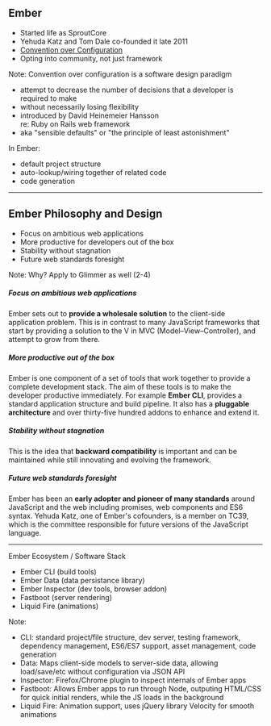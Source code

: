 ## Ember

- Started life as SproutCore
- Yehuda Katz and Tom Dale co-founded it late 2011
- [Convention over Configuration](http://johnotander.com/ember/2015/02/03/convention-over-configuration/)
- Opting into community, not just framework

Note:
Convention over configuration is a software design paradigm 

- attempt to decrease the number of decisions that a developer is required to make 
- without necessarily losing flexibility
- introduced by David Heinemeier Hansson <br> re: Ruby on Rails web framework
- aka "sensible defaults" or "the principle of least astonishment"

In Ember:
- default project structure
- auto-lookup/wiring together of related code
- code generation

----

## Ember Philosophy and Design

- Focus on ambitious web applications
- More productive for developers out of the box
- Stability without stagnation
- Future web standards foresight

Note:
Why? Apply to Glimmer as well (2-4)

##### Focus on ambitious web applications
Ember sets out to **provide a wholesale solution** to the client-side application problem. This is in 
contrast to many JavaScript frameworks that start by providing a solution to the V in MVC 
(Model–View–Controller), and attempt to grow from there.

##### More productive out of the box
Ember is one component of a set of tools that work together to provide a complete development stack. 
The aim of these tools is to make the developer productive immediately. For example **Ember CLI**, 
provides a standard application structure and build pipeline. It also has a **pluggable architecture** 
and over thirty-five hundred addons to enhance and extend it.

##### Stability without stagnation
This is the idea that **backward compatibility** is important and can be maintained while still innovating 
and evolving the framework.

##### Future web standards foresight
Ember has been an **early adopter and pioneer of many standards** around JavaScript and the web 
including promises, web components and ES6 syntax. Yehuda Katz, one of Ember's cofounders, 
is a member on TC39, which is the committee responsible for future versions of the JavaScript language.

----

Ember Ecosystem / Software Stack

- Ember CLI <span class="small">(build tools)</span>
- Ember Data <span class="small">(data persistance library)</span>
- Ember Inspector <span class="small">(dev tools, browser addon)</span>
- Fastboot <span class="small">(server rendering)</span>
- Liquid Fire <span class="small">(animations)</span>

Note:
- CLI: standard project/file structure, dev server, testing framework, dependency management, ES6/ES7 support, asset management, code generation
- Data: Maps client-side models to server-side data, allowing load/save/etc without configuration via JSON API
- Inspector: Firefox/Chrome plugin to inspect internals of Ember apps
- Fastboot: Allows Ember apps to run through Node, outputing HTML/CSS for quick initial renders, while the JS loads in the background
- Liquid Fire: Animation support, uses jQuery library Velocity for smooth animations